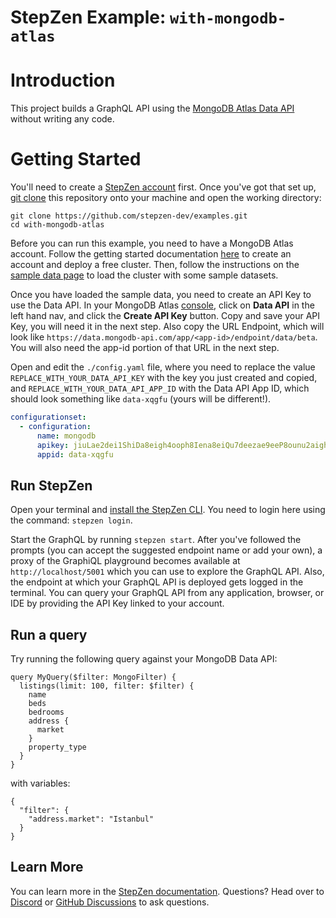 # StepZen Example: `with-mongodb-atlas` 

# Introduction

This project builds a GraphQL API using the [MongoDB Atlas Data API](https://docs.atlas.mongodb.com/api/data-api/?utm_campaign=stepzen&utm_source=stepzen&utm_medium=website&utm_term=partner) without writing any code.

# Getting Started

You'll need to create a [StepZen account](https://stepzen.com/signup) first. Once you've got that set up, [git clone](https://www.atlassian.com/git/tutorials/setting-up-a-repository/git-clone) this repository onto your machine and open the working directory:


```
git clone https://github.com/stepzen-dev/examples.git
cd with-mongodb-atlas
```

Before you can run this example, you need to have a MongoDB Atlas account. Follow the getting started documentation [here](https://docs.atlas.mongodb.com/?utm_campaign=stepzen&utm_source=stepzen&utm_medium=website&utm_term=partner) to create an account and deploy a free cluster. Then, follow the instructions on the [sample data page](https://docs.atlas.mongodb.com/sample-data/?utm_campaign=stepzen&utm_source=stepzen&utm_medium=website&utm_term=partner) to load the cluster with some sample datasets.

Once you have loaded the sample data, you need to create an API Key to use the Data API. In your MongoDB Atlas [console](https://cloud.mongodb.com/v2), click on **Data API** in the left hand nav, and click the **Create API Key** button. Copy and save your API Key, you will need it in the next step. Also copy the URL Endpoint, which will look like `https://data.mongodb-api.com/app/<app-id>/endpoint/data/beta`. You will also need the app-id portion of that URL in the next step. 

Open and edit the `./config.yaml` file, where you need to replace the value `REPLACE_WITH_YOUR_DATA_API_KEY` with the key you just created and copied, and `REPLACE_WITH_YOUR_DATA_API_APP_ID` with the Data API App ID, which should look something like `data-xqgfu` (yours will be different!). 

```yaml
configurationset:
  - configuration:
      name: mongodb
      apikey: jiuLae2dei1ShiDa8eigh4ooph8Iena8eiQu7deezae9eeP8ounu2aighier1ilu
      appid: data-xqgfu
```

## Run StepZen

Open your terminal and [install the StepZen CLI](https://stepzen.com/docs/quick-start). You need to login here using the command: `stepzen login`.

Start the GraphQL by running `stepzen start`. After you've followed the prompts (you can accept the suggested endpoint name or add your own), a proxy of the GraphiQL playground becomes available at `http://localhost/5001` which you can use to explore the GraphQL API. Also, the endpoint at which your GraphQL API is deployed gets logged in the terminal. You can query your GraphQL API from any application, browser, or IDE by providing the API Key linked to your account.

## Run a query
Try running the following query against your MongoDB Data API:
```
query MyQuery($filter: MongoFilter) {
  listings(limit: 100, filter: $filter) {
    name
    beds
    bedrooms
    address {
      market
    }
    property_type
  }
}
```
with variables:
```
{
  "filter": {
    "address.market": "Istanbul"
  }
}
```

## Learn More

You can learn more in the [StepZen documentation](https://stepzen.com/docs). Questions? Head over to [Discord](https://discord.gg/9k2VdPn2FR) or [GitHub Discussions](https://github.com/stepzen-dev/examples/discussions) to ask questions.

